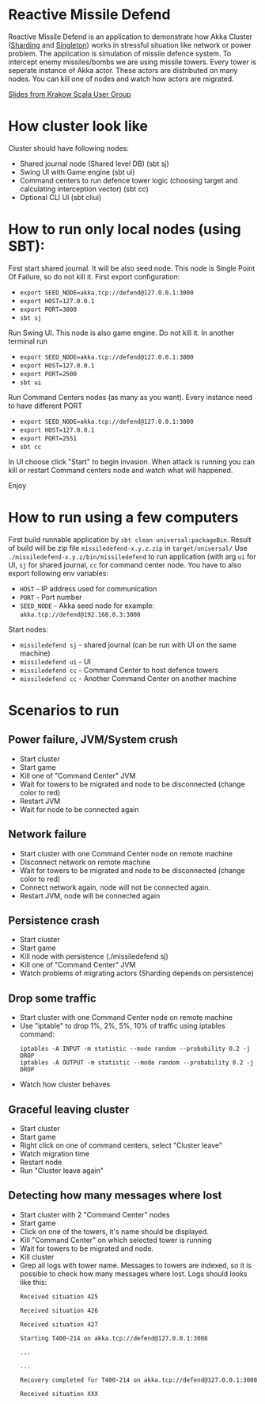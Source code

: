 # Reactive Missile Defend

Reactive Missile Defend is an application to demonstrate how Akka Cluster ([Sharding](http://doc.akka.io/docs/akka/snapshot/scala/cluster-sharding.html) and [Singleton](http://doc.akka.io/docs/akka/snapshot/scala/cluster-singleton.html)) works in stressful situation like network or power problem.  The application is simulation of missile defence system. To intercept enemy missiles/bombs we are using missile towers. Every tower is seperate instance of Akka actor. These actors are distributed on many nodes. You can kill one of nodes and watch how actors are migrated.

[Slides from Krakow Scala User Group](https://rawgit.com/otrebski/reactive-missile-defend/master/doc/reactivemissledefend.html#slide-0)
# How cluster look like #
Cluster should have following nodes:

* Shared journal node (Shared level DB) (sbt sj)
* Swing UI with Game engine (sbt ui)
* Command centers to run defence tower logic (choosing target and calculating interception vector) (sbt cc)
* Optional CLI UI (sbt cliui)

# How to run only local nodes (using SBT): #
First start shared journal. It will be also seed node. This node is Single Point Of Failure, so do not kill it. First export configuration:

* ```export SEED_NODE=akka.tcp://defend@127.0.0.1:3000```
* ```export HOST=127.0.0.1```
* ```export PORT=3000```
* ```sbt sj```

Run Swing UI. This node is also game engine. Do not kill it. In another terminal run

* ```export SEED_NODE=akka.tcp://defend@127.0.0.1:3000```
* ```export HOST=127.0.0.1```
* ```export PORT=2500```
* ```sbt ui```

Run Command Centers nodes (as many as you want). Every instance need to have different PORT

* ```export SEED_NODE=akka.tcp://defend@127.0.0.1:3000```
* ```export HOST=127.0.0.1```
* ```export PORT=2551```
* ```sbt cc```

In UI choose click "Start" to begin invasion. When attack is running you can kill or restart Command centers node and watch what will happened.

Enjoy

# How to run using a few computers

First build runnable application by ```sbt clean universal:packageBin```. Result of build will be zip file ```missiledefend-x.y.z.zip``` in ```target/universal/```
Use ```./missiledefend-x.y.z/bin/missiledefend``` to run application (with arg ```ui``` for UI, ```sj``` for shared journal, ```cc``` for command center node.
You have to also export following env variables:

 * ```HOST``` - IP address used for communication
 * ```PORT``` - Port number
 * ```SEED_NODE``` - Akka seed node for example: ```akka.tcp://defend@192.168.0.3:3000```

Start nodes:

 * ```missiledefend sj``` - shared journal (can be run with UI on the same machine)
 * ```missiledefend ui``` - UI
 * ```missiledefend cc``` - Command Center to host defence towers
 * ```missiledefend cc``` - Another Command Center on another machine

# Scenarios to run

## Power failure, JVM/System crush
* Start cluster
* Start game
* Kill one of "Command Center" JVM
* Wait for towers to be migrated and node to be disconnected (change color to red)
* Restart JVM
* Wait for node to be connected again


## Network failure
* Start cluster with one Command Center node on remote machine
* Disconnect network on remote machine
* Wait for towers to be migrated and node to be disconnected (change color to red)
* Connect network again, node will not be connected again.
* Restart JVM, node will be connected again

## Persistence crash
* Start cluster
* Start game
* Kill node with persistence (./missiledefend sj)
* Kill one of "Command Center" JVM
* Watch problems of migrating actors (Sharding depends on persistence)

## Drop some traffic
* Start cluster with one Command Center node on remote machine
* Use "iptable" to drop 1%, 2%, 5%, 10% of traffic using iptables command:
   ``` 
   iptables -A INPUT -m statistic --mode random --probability 0.2 -j DROP 
   iptables -A OUTPUT -m statistic --mode random --probability 0.2 -j DROP 
   ```
* Watch how cluster behaves
   
## Graceful leaving cluster
* Start cluster
* Start game
* Right click on one of command centers, select "Cluster leave"
* Watch migration time
* Restart node
* Run "Cluster leave again"
   
   
## Detecting how many messages where lost
* Start cluster with 2 "Command Center" nodes
* Start game
* Click on one of the towers, it's name should be displayed.
* Kill "Command Center" on which selected tower is running
* Wait for towers to be migrated and node.
* Kill cluster
* Grep all logs with tower name. Messages to towers are indexed, so it is possible to check how many messages where lost. Logs should looks like this:
  ```
  Received situation 425
  
  Received situation 426
  
  Received situation 427
  
  Starting T400-214 on akka.tcp://defend@127.0.0.1:3008
  
  ...
  
  ...
  
  Recovery completed for T400-214 on akka.tcp://defend@127.0.0.1:3008
  
  Received situation XXX
  
  ```
  
  
  
